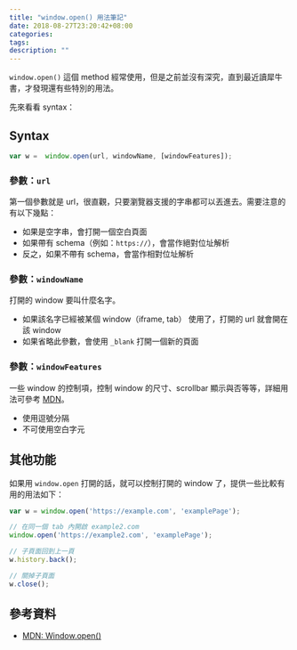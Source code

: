 ```yaml
---
title: "window.open() 用法筆記"
date: 2018-08-27T23:20:42+08:00
categories:
tags:
description: ""
---
```


`window.open()` 這個 method 經常使用，但是之前並沒有深究，直到最近讀犀牛書，才發現還有些特別的用法。

先來看看 syntax：


## Syntax

```javascript
var w =  window.open(url, windowName, [windowFeatures]);
```

### 參數：`url`

第一個參數就是 url，很直觀，只要瀏覽器支援的字串都可以丟進去。需要注意的有以下幾點：

 - 如果是空字串，會打開一個空白頁面
 - 如果帶有 schema（例如：`https://`），會當作絕對位址解析
 - 反之，如果不帶有 schema，會當作相對位址解析


### 參數：`windowName`

打開的 window 要叫什麼名字。

 - 如果該名字已經被某個 window（iframe, tab） 使用了，打開的 url 就會開在該 window
 - 如果省略此參數，會使用 `_blank` 打開一個新的頁面


### 參數：`windowFeatures`

一些 window 的控制項，控制 window 的尺寸、scrollbar 顯示與否等等，詳細用法可參考 [MDN](https://developer.mozilla.org/zh-TW/docs/Web/API/Window/open#Window_features)。

 - 使用逗號分隔
 - 不可使用空白字元


## 其他功能

如果用 `window.open` 打開的話，就可以控制打開的 window 了，提供一些比較有用的用法如下：

```javascript
var w = window.open('https://example.com', 'examplePage');

// 在同一個 tab 內開啟 example2.com
window.open('https://example2.com', 'examplePage');

// 子頁面回到上一頁
w.history.back();

// 關掉子頁面
w.close();
```


## 參考資料

- [MDN: Window.open()](https://developer.mozilla.org/en-US/docs/Web/API/Window/open)
